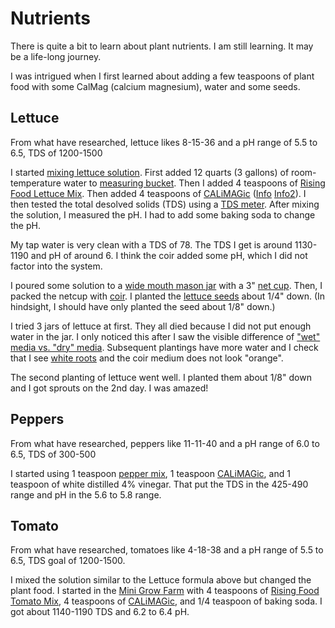 # Nutrients

There is quite a bit to learn about plant nutrients. I am still learning. It may be a life-long journey.

I was intrigued when I first learned about adding a few teaspoons of plant food with some CalMag (calcium magnesium), water and some seeds.


## Lettuce

From what have researched, lettuce likes 8-15-36 and a pH range of 5.5 to 6.5, TDS of 1200-1500

I started [mixing lettuce solution](files/mixing_lettuce.jpg). First added 12 quarts (3 gallons) of room-temperature water to [measuring bucket](../equipment/files/measuring_bucket.jpg). Then I added 4 teaspoons of [Rising Food Lettuce Mix](files/rising_food_lettuce_formula.jpg). Then added 4 teaspoons of [CALiMAGic](files/calimagic1.jpg) ([Info](files/calimagic2.jpg) [Info2](files/calimagic3.jpg)). I then tested the total desolved solids (TDS) using a [TDS meter](https://smile.amazon.com/gp/product/B07JC9BSNR). After mixing the solution, I measured the pH. I had to add some baking soda to change the pH.

My tap water is very clean with a TDS of 78. The TDS I get is around 1130-1190 and pH of around 6. I think the coir added some pH, which I did not factor into the system.

I poured some solution to a [wide mouth mason jar](../equipment/files/kerr_wide_mouth_quart_jars.jpg) with a 3" [net cup](../equipment/files/net_cup.jpg). Then, I packed the netcup with [coir](../equipment/files/coir_absorbing_water.jpg). I planted the [lettuce seeds](https://smile.amazon.com/gp/product/B00P18ZNNA) about 1/4" down. (In hindsight, I should have only planted the seed about 1/8" down.)

I tried 3 jars of lettuce at first. They all died because I did not put enough water in the jar. I only noticed this after I saw the visible difference of ["wet" media vs. "dry" media](files/wet_vs_dry_in_jars.png). Subsequent plantings have more water and I check that I see [white roots](files/roots_in_jar.jpg) and the coir medium does not look "orange".

The second planting of lettuce went well. I planted them about 1/8" down and I got sprouts on the 2nd day. I was amazed!

## Peppers

From what have researched, peppers like 11-11-40 and a pH range of 6.0 to 6.5, TDS of 300-500

I started using 1 teaspoon [pepper mix](files/rising_food_pepper_formula.jpg), 1 teaspoon [CALiMAGic](files/calimagic1.jpg), and 1 teaspoon of white distilled 4% vinegar. That put the TDS in the 425-490 range and pH in the 5.6 to 5.8 range.


## Tomato
From what have researched, tomatoes like 4-18-38 and a pH range of 5.5 to 6.5, TDS goal of 1200-1500.

I mixed the solution similar to the Lettuce formula above but changed the plant food. I started in the [Mini Grow Farm](files/mini_grow_farm_with_tomatoes.jpg) with 4 teaspoons of [Rising Food Tomato Mix](files/rising_food_tomato_formula.jpg), 4 teaspoons of [CALiMAGic](files/calimagic1.jpg), and 1/4 teaspoon of baking soda. I got about 1140-1190 TDS and 6.2 to 6.4 pH.
